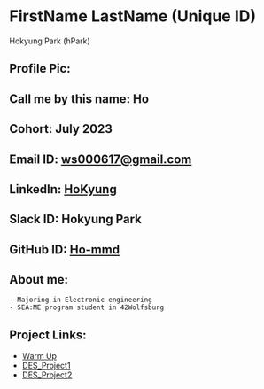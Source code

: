 # FirstName LastName (Unique ID)
Hokyung Park (hPark)
## Profile Pic: 
## Call me by this name: Ho
## Cohort: July 2023
## Email ID: [ws000617@gmail.com](ws000617@gmail.com)
## LinkedIn: [HoKyung](www.linkedin.com/in/ho-p)
## Slack ID: Hokyung Park
## GitHub ID: [Ho-mmd](https://github.com/Ho-mmd)
## About me: 
    - Majoring in Electronic engineering    
    - SEA:ME program student in 42Wolfsburg    
## Project Links:
- [Warm Up](https://github.com/Ho-mmd/Warm-Up)
- [DES_Project1](https://github.com/Ho-mmd/DES_Project1)
- [DES_Project2](https://github.com/Ho-mmd/DES_Project2)


